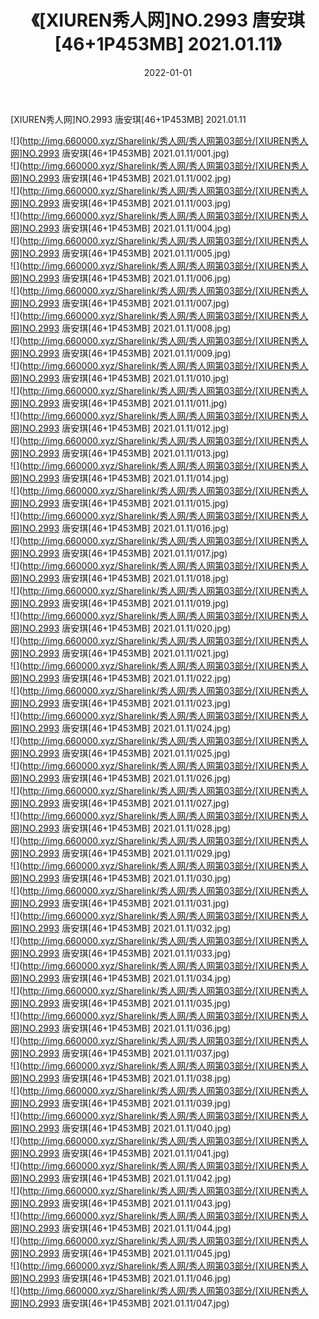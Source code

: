 ﻿---
layout: post
title:  《[XIUREN秀人网]NO.2993 唐安琪[46+1P453MB] 2021.01.11》
date:   2022-01-01
img: http://img.660000.xyz/Sharelink/秀人网/秀人网第03部分/[XIUREN秀人网]NO.2993 唐安琪[46+1P453MB] 2021.01.11/000.jpg
categories: [美女, 清纯, 唯美]
---

[XIUREN秀人网]NO.2993 唐安琪[46+1P453MB] 2021.01.11

 ![](http://img.660000.xyz/Sharelink/秀人网/秀人网第03部分/[XIUREN秀人网]NO.2993 唐安琪[46+1P453MB] 2021.01.11/001.jpg) <br>![](http://img.660000.xyz/Sharelink/秀人网/秀人网第03部分/[XIUREN秀人网]NO.2993 唐安琪[46+1P453MB] 2021.01.11/002.jpg) <br>![](http://img.660000.xyz/Sharelink/秀人网/秀人网第03部分/[XIUREN秀人网]NO.2993 唐安琪[46+1P453MB] 2021.01.11/003.jpg) <br>![](http://img.660000.xyz/Sharelink/秀人网/秀人网第03部分/[XIUREN秀人网]NO.2993 唐安琪[46+1P453MB] 2021.01.11/004.jpg) <br>![](http://img.660000.xyz/Sharelink/秀人网/秀人网第03部分/[XIUREN秀人网]NO.2993 唐安琪[46+1P453MB] 2021.01.11/005.jpg) <br>![](http://img.660000.xyz/Sharelink/秀人网/秀人网第03部分/[XIUREN秀人网]NO.2993 唐安琪[46+1P453MB] 2021.01.11/006.jpg) <br>![](http://img.660000.xyz/Sharelink/秀人网/秀人网第03部分/[XIUREN秀人网]NO.2993 唐安琪[46+1P453MB] 2021.01.11/007.jpg) <br>![](http://img.660000.xyz/Sharelink/秀人网/秀人网第03部分/[XIUREN秀人网]NO.2993 唐安琪[46+1P453MB] 2021.01.11/008.jpg) <br>![](http://img.660000.xyz/Sharelink/秀人网/秀人网第03部分/[XIUREN秀人网]NO.2993 唐安琪[46+1P453MB] 2021.01.11/009.jpg) <br>![](http://img.660000.xyz/Sharelink/秀人网/秀人网第03部分/[XIUREN秀人网]NO.2993 唐安琪[46+1P453MB] 2021.01.11/010.jpg) <br>![](http://img.660000.xyz/Sharelink/秀人网/秀人网第03部分/[XIUREN秀人网]NO.2993 唐安琪[46+1P453MB] 2021.01.11/011.jpg) <br>![](http://img.660000.xyz/Sharelink/秀人网/秀人网第03部分/[XIUREN秀人网]NO.2993 唐安琪[46+1P453MB] 2021.01.11/012.jpg) <br>![](http://img.660000.xyz/Sharelink/秀人网/秀人网第03部分/[XIUREN秀人网]NO.2993 唐安琪[46+1P453MB] 2021.01.11/013.jpg) <br>![](http://img.660000.xyz/Sharelink/秀人网/秀人网第03部分/[XIUREN秀人网]NO.2993 唐安琪[46+1P453MB] 2021.01.11/014.jpg) <br>![](http://img.660000.xyz/Sharelink/秀人网/秀人网第03部分/[XIUREN秀人网]NO.2993 唐安琪[46+1P453MB] 2021.01.11/015.jpg) <br>![](http://img.660000.xyz/Sharelink/秀人网/秀人网第03部分/[XIUREN秀人网]NO.2993 唐安琪[46+1P453MB] 2021.01.11/016.jpg) <br>![](http://img.660000.xyz/Sharelink/秀人网/秀人网第03部分/[XIUREN秀人网]NO.2993 唐安琪[46+1P453MB] 2021.01.11/017.jpg) <br>![](http://img.660000.xyz/Sharelink/秀人网/秀人网第03部分/[XIUREN秀人网]NO.2993 唐安琪[46+1P453MB] 2021.01.11/018.jpg) <br>![](http://img.660000.xyz/Sharelink/秀人网/秀人网第03部分/[XIUREN秀人网]NO.2993 唐安琪[46+1P453MB] 2021.01.11/019.jpg) <br>![](http://img.660000.xyz/Sharelink/秀人网/秀人网第03部分/[XIUREN秀人网]NO.2993 唐安琪[46+1P453MB] 2021.01.11/020.jpg) <br>![](http://img.660000.xyz/Sharelink/秀人网/秀人网第03部分/[XIUREN秀人网]NO.2993 唐安琪[46+1P453MB] 2021.01.11/021.jpg) <br>![](http://img.660000.xyz/Sharelink/秀人网/秀人网第03部分/[XIUREN秀人网]NO.2993 唐安琪[46+1P453MB] 2021.01.11/022.jpg) <br>![](http://img.660000.xyz/Sharelink/秀人网/秀人网第03部分/[XIUREN秀人网]NO.2993 唐安琪[46+1P453MB] 2021.01.11/023.jpg) <br>![](http://img.660000.xyz/Sharelink/秀人网/秀人网第03部分/[XIUREN秀人网]NO.2993 唐安琪[46+1P453MB] 2021.01.11/024.jpg) <br>![](http://img.660000.xyz/Sharelink/秀人网/秀人网第03部分/[XIUREN秀人网]NO.2993 唐安琪[46+1P453MB] 2021.01.11/025.jpg) <br>![](http://img.660000.xyz/Sharelink/秀人网/秀人网第03部分/[XIUREN秀人网]NO.2993 唐安琪[46+1P453MB] 2021.01.11/026.jpg) <br>![](http://img.660000.xyz/Sharelink/秀人网/秀人网第03部分/[XIUREN秀人网]NO.2993 唐安琪[46+1P453MB] 2021.01.11/027.jpg) <br>![](http://img.660000.xyz/Sharelink/秀人网/秀人网第03部分/[XIUREN秀人网]NO.2993 唐安琪[46+1P453MB] 2021.01.11/028.jpg) <br>![](http://img.660000.xyz/Sharelink/秀人网/秀人网第03部分/[XIUREN秀人网]NO.2993 唐安琪[46+1P453MB] 2021.01.11/029.jpg) <br>![](http://img.660000.xyz/Sharelink/秀人网/秀人网第03部分/[XIUREN秀人网]NO.2993 唐安琪[46+1P453MB] 2021.01.11/030.jpg) <br>![](http://img.660000.xyz/Sharelink/秀人网/秀人网第03部分/[XIUREN秀人网]NO.2993 唐安琪[46+1P453MB] 2021.01.11/031.jpg) <br>![](http://img.660000.xyz/Sharelink/秀人网/秀人网第03部分/[XIUREN秀人网]NO.2993 唐安琪[46+1P453MB] 2021.01.11/032.jpg) <br>![](http://img.660000.xyz/Sharelink/秀人网/秀人网第03部分/[XIUREN秀人网]NO.2993 唐安琪[46+1P453MB] 2021.01.11/033.jpg) <br>![](http://img.660000.xyz/Sharelink/秀人网/秀人网第03部分/[XIUREN秀人网]NO.2993 唐安琪[46+1P453MB] 2021.01.11/034.jpg) <br>![](http://img.660000.xyz/Sharelink/秀人网/秀人网第03部分/[XIUREN秀人网]NO.2993 唐安琪[46+1P453MB] 2021.01.11/035.jpg) <br>![](http://img.660000.xyz/Sharelink/秀人网/秀人网第03部分/[XIUREN秀人网]NO.2993 唐安琪[46+1P453MB] 2021.01.11/036.jpg) <br>![](http://img.660000.xyz/Sharelink/秀人网/秀人网第03部分/[XIUREN秀人网]NO.2993 唐安琪[46+1P453MB] 2021.01.11/037.jpg) <br>![](http://img.660000.xyz/Sharelink/秀人网/秀人网第03部分/[XIUREN秀人网]NO.2993 唐安琪[46+1P453MB] 2021.01.11/038.jpg) <br>![](http://img.660000.xyz/Sharelink/秀人网/秀人网第03部分/[XIUREN秀人网]NO.2993 唐安琪[46+1P453MB] 2021.01.11/039.jpg) <br>![](http://img.660000.xyz/Sharelink/秀人网/秀人网第03部分/[XIUREN秀人网]NO.2993 唐安琪[46+1P453MB] 2021.01.11/040.jpg) <br>![](http://img.660000.xyz/Sharelink/秀人网/秀人网第03部分/[XIUREN秀人网]NO.2993 唐安琪[46+1P453MB] 2021.01.11/041.jpg) <br>![](http://img.660000.xyz/Sharelink/秀人网/秀人网第03部分/[XIUREN秀人网]NO.2993 唐安琪[46+1P453MB] 2021.01.11/042.jpg) <br>![](http://img.660000.xyz/Sharelink/秀人网/秀人网第03部分/[XIUREN秀人网]NO.2993 唐安琪[46+1P453MB] 2021.01.11/043.jpg) <br>![](http://img.660000.xyz/Sharelink/秀人网/秀人网第03部分/[XIUREN秀人网]NO.2993 唐安琪[46+1P453MB] 2021.01.11/044.jpg) <br>![](http://img.660000.xyz/Sharelink/秀人网/秀人网第03部分/[XIUREN秀人网]NO.2993 唐安琪[46+1P453MB] 2021.01.11/045.jpg) <br>![](http://img.660000.xyz/Sharelink/秀人网/秀人网第03部分/[XIUREN秀人网]NO.2993 唐安琪[46+1P453MB] 2021.01.11/046.jpg) <br>![](http://img.660000.xyz/Sharelink/秀人网/秀人网第03部分/[XIUREN秀人网]NO.2993 唐安琪[46+1P453MB] 2021.01.11/047.jpg) <br>